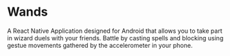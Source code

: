 # Wands

A React Native Application designed for Android that allows you to take part in wizard duels with your friends. Battle by casting spells and blocking using gestue movements gathered by the accelerometer in your phone.
